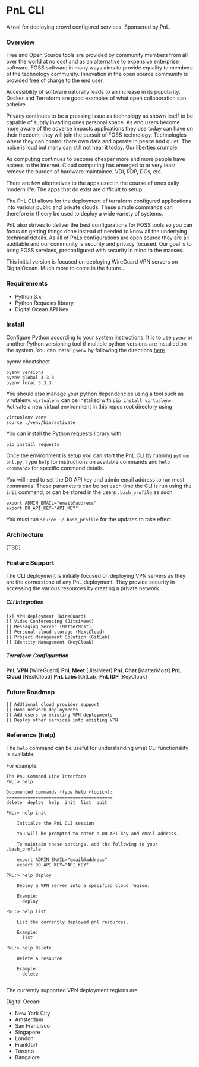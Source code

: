 # PnL CLI
A tool for deploying crowd configured services.
Sponsered by PnL.

### Overview
Free and Open Source tools are provided by community members from all over the world at no cost and as an alternative to expensive enterprise software.
FOSS software in many ways aims to provide equality to members of the technology community.
Innovation in the open source community is provided free of charge to the end user.

Accessibility of software naturally leads to an increase in its popularity.
Docker and Terraform are good examples of what open collaboration can acheive.

Privacy continues to be a pressing issue as technology as shown itself to be capable of subtly invading ones personal space.
As end users become more aware of the adverse impacts applications they use today can have on their freedom,
they will join the pursuit of FOSS technology.
Technologies where they can control there own data and operate in peace and quiet.
The noise is loud but many can still not hear it today.
Our liberties crumble.

As computing continues to become cheaper more and more people have access to the internet.
Cloud computing has emerged to at very least remove the burden of hardware maintaince.
VDI, RDP, DCs, etc.

There are few alternatives to the apps used in the course of ones daily modern life.
The apps that do exist are difficult to setup.

The PnL CLI allows for the deployment of terraform configured applications into various public and private clouds.
These simple commands can therefore in theory be used to deploy a wide variety of systems.

PnL also strives to deliver the best configurations for FOSS tools so you can focus on getting things done instead of needed to know all the underlying technical details.
As all of PnLs configurations are open source they are all auditable and our community is security and privacy focused.
Our goal is to bring FOSS services, preconfigured with security in mind to the masses.

This initial version is focused on deploying WireGuard VPN servers on DigitalOcean. Much more to come in the future...

### Requirements
* Python 3.x
* Python Requests library
* Digital Ocean API Key

### Install
Configure Python according to your system instructions.
It is to use `pyenv` or another Python versioning tool if multiple python versions are installed on the system.
You can install `pyenv` by following the directions [here](https://github.com/pyenv/pyenv)

pyenv cheatsheet
```
pyenv versions
pyenv global 3.3.3
pyenv local 3.3.3
```

You should also manage your python dependencies using a tool such as virutalenv.
`virtualenv` can be installed with `pip install virtualenv`.
Activate a new virtual environment in this repos root directory using
```
virtualenv venv
source ./venv/bin/activate
```

You can install the Python requests library with 
```
pip install requests
```

Once the environment is setup you can start the PnL CLI by running `python pnl.py`.
Type `help` for instructions on available commands and `help <command>` for specific command details.

You will need to set the DO API key and admin email address to run most commands.
These parameters can be set each time the CLI is run using the `init` command,
or can be stored in the users `.bash_profile` as such
```
export ADMIN_EMAIL="email@address"
export DO_API_KEY="API_KEY"
```

You must run `source ~/.bash_profile` for the updates to take effect.

### Architecture
[TBD]

### Feature Support
The CLI deployment is initially focused on deploying VPN servers as they are the cornerstone of any PnL deployment.
They provide security in accessing the various resources by creating a private network.

##### CLI Integration
```
[x] VPN deployment (WireGuard)
[] Video Conferencing (JitsiMeet)
[] Messaging Server (MatterMost)
[] Personal cloud storage (NextCloud)
[] Project Management Solution (GitLab)
[] Identity Management (KeyCloak)
```

##### Terraform Configuration
**PnL VPN** [WireGuard]
**PnL Meet** [JitsiMeet]
**PnL Chat** [MatterMost]
**PnL Cloud** [NextCloud]
**PnL Labs** [GitLab]
**PnL IDP** [KeyCloak]

###  Future Roadmap
```
[] Addtional cloud provider support
[] Home network deployments
[] Add users to existing VPN deployments
[] Deploy other services into existing VPN
```

### Reference (help)
The `help` command can be useful for understanding what CLI functionality is available.

For example:

```
The PnL Command Line Interface
PNL:> help

Documented commands (type help <topic>):
========================================
delete  deploy  help  init  list  quit

PNL:> help init

    Initialze the PnL CLI session

    You will be prompted to enter a DO API key and email address.

    To maintain these settings, add the following to your .bash_profile

    export ADMIN_EMAIL="email@address"
    export DO_API_KEY="API_KEY"
    
PNL:> help deploy

    Deploy a VPN server into a specified cloud region.

    Example:
      deploy
    
PNL:> help list

    List the currently deployed pnl resources.

    Example:
      list
    
PNL:> help delete

    Delete a resource

    Example:
      delete
    
```

The currently supported VPN deployment regions are

Digital Ocean:

* New York City
* Amsterdam
* San Francisco
* Singapore
* London
* Frankfurt
* Toronto
* Bangalore
